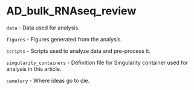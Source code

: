 # AD_bulk_RNAseq_review

`data` - Data used for analysis.

`figures` - Figures generated from the analysis.

`scripts` - Scripts used to analyze data and pre-process it.

`singularity_containers` - Definition file for Singularity container used for analysis in this article.

`cemetery` - Where ideas go to die.
